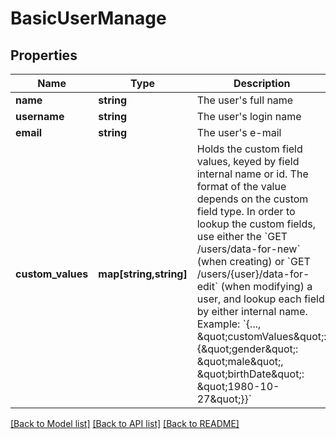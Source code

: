 # BasicUserManage

## Properties
Name | Type | Description | Notes
------------ | ------------- | ------------- | -------------
**name** | **string** | The user&#x27;s full name | [optional] 
**username** | **string** | The user&#x27;s login name | [optional] 
**email** | **string** | The user&#x27;s e-mail | [optional] 
**custom_values** | **map[string,string]** | Holds the custom field values, keyed by field internal name or id. The format of the value depends on the custom field type. In order to lookup the custom fields, use either the &#x60;GET /users/data-for-new&#x60; (when creating) or &#x60;GET /users/{user}/data-for-edit&#x60; (when modifying) a user, and lookup each field by either internal name. Example: &#x60;{..., \&quot;customValues\&quot;: {\&quot;gender\&quot;: \&quot;male\&quot;, \&quot;birthDate\&quot;: \&quot;1980-10-27\&quot;}}&#x60; | [optional] 

[[Back to Model list]](../../README.md#documentation-for-models) [[Back to API list]](../../README.md#documentation-for-api-endpoints) [[Back to README]](../../README.md)

